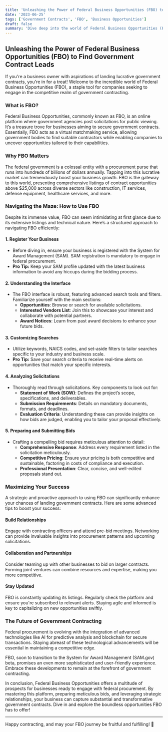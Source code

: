```yaml
---
title: 'Unleashing the Power of Federal Business Opportunities (FBO) to Find Government Contract Leads'
date: '2023-06-25'
tags: ['Government Contracts', 'FBO', 'Business Opportunities']
draft: false
summary: 'Dive deep into the world of Federal Business Opportunities (FBO) and discover how you can leverage this powerful platform to secure lucrative government contracts for your business.'
---
```


## Unleashing the Power of Federal Business Opportunities (FBO) to Find Government Contract Leads

If you're a business owner with aspirations of landing lucrative government contracts, you're in for a treat! Welcome to the incredible world of Federal Business Opportunities (FBO), a staple tool for companies seeking to engage in the competitive realm of government contracting.

### What is FBO?

Federal Business Opportunities, commonly known as FBO, is an online platform where government agencies post solicitations for public viewing. It’s a treasure trove for businesses aiming to secure government contracts. Essentially, FBO acts as a virtual matchmaking service, allowing government bodies to find suitable contractors while enabling companies to uncover opportunities tailored to their capabilities.

### Why FBO Matters

The federal government is a colossal entity with a procurement purse that runs into hundreds of billions of dollars annually. Tapping into this lucrative market can tremendously boost your business growth. FBO is the gateway to this world, presenting comprehensive listings of contract opportunities above $25,000 across diverse sectors like construction, IT services, defense equipment, healthcare services, and more.

### Navigating the Maze: How to Use FBO

Despite its immense value, FBO can seem intimidating at first glance due to its extensive listings and technical nature. Here’s a structured approach to navigating FBO efficiently:

#### 1. **Register Your Business**
   - Before diving in, ensure your business is registered with the System for Award Management (SAM). SAM registration is mandatory to engage in federal procurement.
   - **Pro Tip:** Keep your SAM profile updated with the latest business information to avoid any hiccups during the bidding process.

#### 2. **Understanding the Interface**
   - The FBO interface is robust, featuring advanced search tools and filters. Familiarize yourself with the main sections:
     - **Opportunities**: Browse or search for available solicitations.
     - **Interested Vendors List**: Join this to showcase your interest and collaborate with potential partners.
     - **Award Notices**: Learn from past award decisions to enhance your future bids.

#### 3. **Customizing Searches**
   - Utilize keywords, NAICS codes, and set-aside filters to tailor searches specific to your industry and business scale.
   - **Pro Tip:** Save your search criteria to receive real-time alerts on opportunities that match your specific interests.

#### 4. **Analyzing Solicitations**
   - Thoroughly read through solicitations. Key components to look out for:
     - **Statement of Work (SOW)**: Defines the project’s scope, specifications, and deliverables.
     - **Submission Requirements**: Details on mandatory documents, formats, and deadlines.
     - **Evaluation Criteria**: Understanding these can provide insights on how bids are judged, enabling you to tailor your proposal effectively.

#### 5. **Preparing and Submitting Bids**
   - Crafting a compelling bid requires meticulous attention to detail:
     - **Comprehensive Response**: Address every requirement listed in the solicitation meticulously.
     - **Competitive Pricing**: Ensure your pricing is both competitive and sustainable, factoring in costs of compliance and execution.
     - **Professional Presentation**: Clear, concise, and well-edited proposals stand out.

### Maximizing Your Success

A strategic and proactive approach to using FBO can significantly enhance your chances of landing government contracts. Here are some advanced tips to boost your success:

#### Build Relationships
Engage with contracting officers and attend pre-bid meetings. Networking can provide invaluable insights into procurement patterns and upcoming solicitations.

#### Collaboration and Partnerships
Consider teaming up with other businesses to bid on larger contracts. Forming joint ventures can combine resources and expertise, making you more competitive.

#### Stay Updated
FBO is constantly updating its listings. Regularly check the platform and ensure you're subscribed to relevant alerts. Staying agile and informed is key to capitalizing on new opportunities swiftly.

### The Future of Government Contracting

Federal procurement is evolving with the integration of advanced technologies like AI for predictive analysis and blockchain for secure transactions. Staying abreast of these technological advancements will be essential in maintaining a competitive edge.

FBO, soon to transition to the System for Award Management (SAM.gov) beta, promises an even more sophisticated and user-friendly experience. Embrace these developments to remain at the forefront of government contracting.

In conclusion, Federal Business Opportunities offers a multitude of prospects for businesses ready to engage with federal procurement. By mastering this platform, preparing meticulous bids, and leveraging strategic relationships, your business can capture substantial and transformative government contracts. Dive in and explore the boundless opportunities FBO has to offer!

---

Happy contracting, and may your FBO journey be fruitful and fulfilling! 🚀